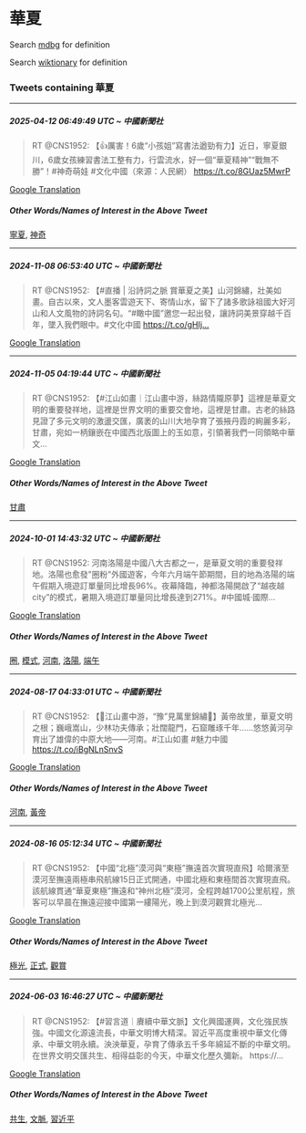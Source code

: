 # 華夏

Search [mdbg](https://www.mdbg.net/chinese/dictionary?page=worddict&wdrst=0&wdqb=華夏) for definition

Search [wiktionary](https://en.wiktionary.org/wiki/華夏) for definition

### Tweets containing 華夏

___
##### 2025-04-12 06:49:49 UTC ~ 中國新聞社
> RT @CNS1952: 【👍厲害！6歲“小孩姐”寫書法遒勁有力】近日，寧夏銀川，6歲女孩練習書法工整有力，行雲流水，好一個“華夏精神”“戰無不勝”！#神奇萌娃 #文化中國（來源：人民網） https://t.co/8GUaz5MwrP

[Google Translation](https://translate.google.com/?hi=en&tab=TT&sl=zh-CN&tl=en&op=translate&text=RT+%40CNS1952%3A+%E3%80%90%F0%9F%91%8D%E5%8E%B2%E5%AE%B3%EF%BC%816%E6%AD%B2%E2%80%9C%E5%B0%8F%E5%AD%A9%E5%A7%90%E2%80%9D%E5%AF%AB%E6%9B%B8%E6%B3%95%E9%81%92%E5%8B%81%E6%9C%89%E5%8A%9B%E3%80%91%E8%BF%91%E6%97%A5%EF%BC%8C%E5%AF%A7%E5%A4%8F%E9%8A%80%E5%B7%9D%EF%BC%8C6%E6%AD%B2%E5%A5%B3%E5%AD%A9%E7%B7%B4%E7%BF%92%E6%9B%B8%E6%B3%95%E5%B7%A5%E6%95%B4%E6%9C%89%E5%8A%9B%EF%BC%8C%E8%A1%8C%E9%9B%B2%E6%B5%81%E6%B0%B4%EF%BC%8C%E5%A5%BD%E4%B8%80%E5%80%8B%E2%80%9C%E8%8F%AF%E5%A4%8F%E7%B2%BE%E7%A5%9E%E2%80%9D%E2%80%9C%E6%88%B0%E7%84%A1%E4%B8%8D%E5%8B%9D%E2%80%9D%EF%BC%81%23%E7%A5%9E%E5%A5%87%E8%90%8C%E5%A8%83+%23%E6%96%87%E5%8C%96%E4%B8%AD%E5%9C%8B%EF%BC%88%E4%BE%86%E6%BA%90%EF%BC%9A%E4%BA%BA%E6%B0%91%E7%B6%B2%EF%BC%89+https%3A%2F%2Ft.co%2F8GUaz5MwrP)
##### Other Words/Names of Interest in the Above Tweet
[寧夏](寧夏.md), [神奇](神奇.md)
___
##### 2024-11-08 06:53:40 UTC ~ 中國新聞社
> RT @CNS1952: 【#直播 | 沿詩詞之脈 賞華夏之美】山河錦繡，壯美如畫。自古以來，文人墨客雲遊天下、寄情山水，留下了諸多歌詠祖國大好河山和人文風物的詩詞名句。“#瞰中國”邀您一起出發，讓詩詞美景穿越千百年，墜入我們眼中。#文化中國 https://t.co/gHIj…

[Google Translation](https://translate.google.com/?hi=en&tab=TT&sl=zh-CN&tl=en&op=translate&text=RT+%40CNS1952%3A+%E3%80%90%23%E7%9B%B4%E6%92%AD+%7C+%E6%B2%BF%E8%A9%A9%E8%A9%9E%E4%B9%8B%E8%84%88+%E8%B3%9E%E8%8F%AF%E5%A4%8F%E4%B9%8B%E7%BE%8E%E3%80%91%E5%B1%B1%E6%B2%B3%E9%8C%A6%E7%B9%A1%EF%BC%8C%E5%A3%AF%E7%BE%8E%E5%A6%82%E7%95%AB%E3%80%82%E8%87%AA%E5%8F%A4%E4%BB%A5%E4%BE%86%EF%BC%8C%E6%96%87%E4%BA%BA%E5%A2%A8%E5%AE%A2%E9%9B%B2%E9%81%8A%E5%A4%A9%E4%B8%8B%E3%80%81%E5%AF%84%E6%83%85%E5%B1%B1%E6%B0%B4%EF%BC%8C%E7%95%99%E4%B8%8B%E4%BA%86%E8%AB%B8%E5%A4%9A%E6%AD%8C%E8%A9%A0%E7%A5%96%E5%9C%8B%E5%A4%A7%E5%A5%BD%E6%B2%B3%E5%B1%B1%E5%92%8C%E4%BA%BA%E6%96%87%E9%A2%A8%E7%89%A9%E7%9A%84%E8%A9%A9%E8%A9%9E%E5%90%8D%E5%8F%A5%E3%80%82%E2%80%9C%23%E7%9E%B0%E4%B8%AD%E5%9C%8B%E2%80%9D%E9%82%80%E6%82%A8%E4%B8%80%E8%B5%B7%E5%87%BA%E7%99%BC%EF%BC%8C%E8%AE%93%E8%A9%A9%E8%A9%9E%E7%BE%8E%E6%99%AF%E7%A9%BF%E8%B6%8A%E5%8D%83%E7%99%BE%E5%B9%B4%EF%BC%8C%E5%A2%9C%E5%85%A5%E6%88%91%E5%80%91%E7%9C%BC%E4%B8%AD%E3%80%82%23%E6%96%87%E5%8C%96%E4%B8%AD%E5%9C%8B+https%3A%2F%2Ft.co%2FgHIj%E2%80%A6)
___
##### 2024-11-05 04:19:44 UTC ~ 中國新聞社
> RT @CNS1952: 【#江山如畫｜江山畫中游，絲路情隴原夢】這裡是華夏文明的重要發祥地，這裡是世界文明的重要交會地，這裡是甘肅。古老的絲路見證了多元文明的激盪交匯，廣袤的山川大地孕育了張掖丹霞的絢麗多彩，甘肅，宛如一柄鑲嵌在中國西北版圖上的玉如意，引領著我們一同領略中華文…

[Google Translation](https://translate.google.com/?hi=en&tab=TT&sl=zh-CN&tl=en&op=translate&text=RT+%40CNS1952%3A+%E3%80%90%23%E6%B1%9F%E5%B1%B1%E5%A6%82%E7%95%AB%EF%BD%9C%E6%B1%9F%E5%B1%B1%E7%95%AB%E4%B8%AD%E6%B8%B8%EF%BC%8C%E7%B5%B2%E8%B7%AF%E6%83%85%E9%9A%B4%E5%8E%9F%E5%A4%A2%E3%80%91%E9%80%99%E8%A3%A1%E6%98%AF%E8%8F%AF%E5%A4%8F%E6%96%87%E6%98%8E%E7%9A%84%E9%87%8D%E8%A6%81%E7%99%BC%E7%A5%A5%E5%9C%B0%EF%BC%8C%E9%80%99%E8%A3%A1%E6%98%AF%E4%B8%96%E7%95%8C%E6%96%87%E6%98%8E%E7%9A%84%E9%87%8D%E8%A6%81%E4%BA%A4%E6%9C%83%E5%9C%B0%EF%BC%8C%E9%80%99%E8%A3%A1%E6%98%AF%E7%94%98%E8%82%85%E3%80%82%E5%8F%A4%E8%80%81%E7%9A%84%E7%B5%B2%E8%B7%AF%E8%A6%8B%E8%AD%89%E4%BA%86%E5%A4%9A%E5%85%83%E6%96%87%E6%98%8E%E7%9A%84%E6%BF%80%E7%9B%AA%E4%BA%A4%E5%8C%AF%EF%BC%8C%E5%BB%A3%E8%A2%A4%E7%9A%84%E5%B1%B1%E5%B7%9D%E5%A4%A7%E5%9C%B0%E5%AD%95%E8%82%B2%E4%BA%86%E5%BC%B5%E6%8E%96%E4%B8%B9%E9%9C%9E%E7%9A%84%E7%B5%A2%E9%BA%97%E5%A4%9A%E5%BD%A9%EF%BC%8C%E7%94%98%E8%82%85%EF%BC%8C%E5%AE%9B%E5%A6%82%E4%B8%80%E6%9F%84%E9%91%B2%E5%B5%8C%E5%9C%A8%E4%B8%AD%E5%9C%8B%E8%A5%BF%E5%8C%97%E7%89%88%E5%9C%96%E4%B8%8A%E7%9A%84%E7%8E%89%E5%A6%82%E6%84%8F%EF%BC%8C%E5%BC%95%E9%A0%98%E8%91%97%E6%88%91%E5%80%91%E4%B8%80%E5%90%8C%E9%A0%98%E7%95%A5%E4%B8%AD%E8%8F%AF%E6%96%87%E2%80%A6)
##### Other Words/Names of Interest in the Above Tweet
[甘肅](甘肅.md)
___
##### 2024-10-01 14:43:32 UTC ~ 中國新聞社
> RT @CNS1952: 河南洛陽是中國八大古都之一，是華夏文明的重要發祥地。洛陽也愈發"圈粉"外國遊客，今年六月端午節期間，目的地為洛陽的端午假期入境遊訂單量同比增長96%。夜幕降臨，神都洛陽開啟了“越夜越city”的模式，暑期入境遊訂單量同比增長達到271%。#中國城·國際…

[Google Translation](https://translate.google.com/?hi=en&tab=TT&sl=zh-CN&tl=en&op=translate&text=RT+%40CNS1952%3A+%E6%B2%B3%E5%8D%97%E6%B4%9B%E9%99%BD%E6%98%AF%E4%B8%AD%E5%9C%8B%E5%85%AB%E5%A4%A7%E5%8F%A4%E9%83%BD%E4%B9%8B%E4%B8%80%EF%BC%8C%E6%98%AF%E8%8F%AF%E5%A4%8F%E6%96%87%E6%98%8E%E7%9A%84%E9%87%8D%E8%A6%81%E7%99%BC%E7%A5%A5%E5%9C%B0%E3%80%82%E6%B4%9B%E9%99%BD%E4%B9%9F%E6%84%88%E7%99%BC%22%E5%9C%88%E7%B2%89%22%E5%A4%96%E5%9C%8B%E9%81%8A%E5%AE%A2%EF%BC%8C%E4%BB%8A%E5%B9%B4%E5%85%AD%E6%9C%88%E7%AB%AF%E5%8D%88%E7%AF%80%E6%9C%9F%E9%96%93%EF%BC%8C%E7%9B%AE%E7%9A%84%E5%9C%B0%E7%82%BA%E6%B4%9B%E9%99%BD%E7%9A%84%E7%AB%AF%E5%8D%88%E5%81%87%E6%9C%9F%E5%85%A5%E5%A2%83%E9%81%8A%E8%A8%82%E5%96%AE%E9%87%8F%E5%90%8C%E6%AF%94%E5%A2%9E%E9%95%B796%25%E3%80%82%E5%A4%9C%E5%B9%95%E9%99%8D%E8%87%A8%EF%BC%8C%E7%A5%9E%E9%83%BD%E6%B4%9B%E9%99%BD%E9%96%8B%E5%95%9F%E4%BA%86%E2%80%9C%E8%B6%8A%E5%A4%9C%E8%B6%8Acity%E2%80%9D%E7%9A%84%E6%A8%A1%E5%BC%8F%EF%BC%8C%E6%9A%91%E6%9C%9F%E5%85%A5%E5%A2%83%E9%81%8A%E8%A8%82%E5%96%AE%E9%87%8F%E5%90%8C%E6%AF%94%E5%A2%9E%E9%95%B7%E9%81%94%E5%88%B0271%25%E3%80%82%23%E4%B8%AD%E5%9C%8B%E5%9F%8E%C2%B7%E5%9C%8B%E9%9A%9B%E2%80%A6)
##### Other Words/Names of Interest in the Above Tweet
[圈](圈.md), [模式](模式.md), [河南](河南.md), [洛陽](洛陽.md), [端午](端午.md)
___
##### 2024-08-17 04:33:01 UTC ~ 中國新聞社
> RT @CNS1952: 【🤩江山畫中游，“豫”見萬里錦繡🤩】黃帝故里，華夏文明之根；巍峨嵩山，少林功夫傳承；壯闊龍門，石窟雕琢千年……悠悠黃河孕育出了雄偉的中原大地——河南。#江山如畫 #魅力中國 https://t.co/iBgNLnSnvS

[Google Translation](https://translate.google.com/?hi=en&tab=TT&sl=zh-CN&tl=en&op=translate&text=RT+%40CNS1952%3A+%E3%80%90%F0%9F%A4%A9%E6%B1%9F%E5%B1%B1%E7%95%AB%E4%B8%AD%E6%B8%B8%EF%BC%8C%E2%80%9C%E8%B1%AB%E2%80%9D%E8%A6%8B%E8%90%AC%E9%87%8C%E9%8C%A6%E7%B9%A1%F0%9F%A4%A9%E3%80%91%E9%BB%83%E5%B8%9D%E6%95%85%E9%87%8C%EF%BC%8C%E8%8F%AF%E5%A4%8F%E6%96%87%E6%98%8E%E4%B9%8B%E6%A0%B9%EF%BC%9B%E5%B7%8D%E5%B3%A8%E5%B5%A9%E5%B1%B1%EF%BC%8C%E5%B0%91%E6%9E%97%E5%8A%9F%E5%A4%AB%E5%82%B3%E6%89%BF%EF%BC%9B%E5%A3%AF%E9%97%8A%E9%BE%8D%E9%96%80%EF%BC%8C%E7%9F%B3%E7%AA%9F%E9%9B%95%E7%90%A2%E5%8D%83%E5%B9%B4%E2%80%A6%E2%80%A6%E6%82%A0%E6%82%A0%E9%BB%83%E6%B2%B3%E5%AD%95%E8%82%B2%E5%87%BA%E4%BA%86%E9%9B%84%E5%81%89%E7%9A%84%E4%B8%AD%E5%8E%9F%E5%A4%A7%E5%9C%B0%E2%80%94%E2%80%94%E6%B2%B3%E5%8D%97%E3%80%82%23%E6%B1%9F%E5%B1%B1%E5%A6%82%E7%95%AB+%23%E9%AD%85%E5%8A%9B%E4%B8%AD%E5%9C%8B+https%3A%2F%2Ft.co%2FiBgNLnSnvS)
##### Other Words/Names of Interest in the Above Tweet
[河南](河南.md), [黃帝](黃帝.md)
___
##### 2024-08-16 05:12:34 UTC ~ 中國新聞社
> RT @CNS1952: 【中國“北極”漠河與“東極”撫遠首次實現直飛】哈爾濱至漠河至撫遠兩極串飛航線15日正式開通，中國北極和東極間首次實現直飛。該航線貫通“華夏東極”撫遠和“神州北極”漠河，全程跨越1700公里航程，旅客可以早晨在撫遠迎接中國第一縷陽光，晚上到漠河觀賞北極光…

[Google Translation](https://translate.google.com/?hi=en&tab=TT&sl=zh-CN&tl=en&op=translate&text=RT+%40CNS1952%3A+%E3%80%90%E4%B8%AD%E5%9C%8B%E2%80%9C%E5%8C%97%E6%A5%B5%E2%80%9D%E6%BC%A0%E6%B2%B3%E8%88%87%E2%80%9C%E6%9D%B1%E6%A5%B5%E2%80%9D%E6%92%AB%E9%81%A0%E9%A6%96%E6%AC%A1%E5%AF%A6%E7%8F%BE%E7%9B%B4%E9%A3%9B%E3%80%91%E5%93%88%E7%88%BE%E6%BF%B1%E8%87%B3%E6%BC%A0%E6%B2%B3%E8%87%B3%E6%92%AB%E9%81%A0%E5%85%A9%E6%A5%B5%E4%B8%B2%E9%A3%9B%E8%88%AA%E7%B7%9A15%E6%97%A5%E6%AD%A3%E5%BC%8F%E9%96%8B%E9%80%9A%EF%BC%8C%E4%B8%AD%E5%9C%8B%E5%8C%97%E6%A5%B5%E5%92%8C%E6%9D%B1%E6%A5%B5%E9%96%93%E9%A6%96%E6%AC%A1%E5%AF%A6%E7%8F%BE%E7%9B%B4%E9%A3%9B%E3%80%82%E8%A9%B2%E8%88%AA%E7%B7%9A%E8%B2%AB%E9%80%9A%E2%80%9C%E8%8F%AF%E5%A4%8F%E6%9D%B1%E6%A5%B5%E2%80%9D%E6%92%AB%E9%81%A0%E5%92%8C%E2%80%9C%E7%A5%9E%E5%B7%9E%E5%8C%97%E6%A5%B5%E2%80%9D%E6%BC%A0%E6%B2%B3%EF%BC%8C%E5%85%A8%E7%A8%8B%E8%B7%A8%E8%B6%8A1700%E5%85%AC%E9%87%8C%E8%88%AA%E7%A8%8B%EF%BC%8C%E6%97%85%E5%AE%A2%E5%8F%AF%E4%BB%A5%E6%97%A9%E6%99%A8%E5%9C%A8%E6%92%AB%E9%81%A0%E8%BF%8E%E6%8E%A5%E4%B8%AD%E5%9C%8B%E7%AC%AC%E4%B8%80%E7%B8%B7%E9%99%BD%E5%85%89%EF%BC%8C%E6%99%9A%E4%B8%8A%E5%88%B0%E6%BC%A0%E6%B2%B3%E8%A7%80%E8%B3%9E%E5%8C%97%E6%A5%B5%E5%85%89%E2%80%A6)
##### Other Words/Names of Interest in the Above Tweet
[極光](極光.md), [正式](正式.md), [觀賞](觀賞.md)
___
##### 2024-06-03 16:46:27 UTC ~ 中國新聞社
> RT @CNS1952: 【#習言道｜賡續中華文脈】文化興國運興，文化強民族強。中國文化源遠流長，中華文明博大精深。習近平高度重視中華文化傳承、中華文明永續。泱泱華夏，孕育了傳承五千多年綿延不斷的中華文明。在世界文明交匯共生、相得益彰的今天，中華文化歷久彌新。 https://…

[Google Translation](https://translate.google.com/?hi=en&tab=TT&sl=zh-CN&tl=en&op=translate&text=RT+%40CNS1952%3A+%E3%80%90%23%E7%BF%92%E8%A8%80%E9%81%93%EF%BD%9C%E8%B3%A1%E7%BA%8C%E4%B8%AD%E8%8F%AF%E6%96%87%E8%84%88%E3%80%91%E6%96%87%E5%8C%96%E8%88%88%E5%9C%8B%E9%81%8B%E8%88%88%EF%BC%8C%E6%96%87%E5%8C%96%E5%BC%B7%E6%B0%91%E6%97%8F%E5%BC%B7%E3%80%82%E4%B8%AD%E5%9C%8B%E6%96%87%E5%8C%96%E6%BA%90%E9%81%A0%E6%B5%81%E9%95%B7%EF%BC%8C%E4%B8%AD%E8%8F%AF%E6%96%87%E6%98%8E%E5%8D%9A%E5%A4%A7%E7%B2%BE%E6%B7%B1%E3%80%82%E7%BF%92%E8%BF%91%E5%B9%B3%E9%AB%98%E5%BA%A6%E9%87%8D%E8%A6%96%E4%B8%AD%E8%8F%AF%E6%96%87%E5%8C%96%E5%82%B3%E6%89%BF%E3%80%81%E4%B8%AD%E8%8F%AF%E6%96%87%E6%98%8E%E6%B0%B8%E7%BA%8C%E3%80%82%E6%B3%B1%E6%B3%B1%E8%8F%AF%E5%A4%8F%EF%BC%8C%E5%AD%95%E8%82%B2%E4%BA%86%E5%82%B3%E6%89%BF%E4%BA%94%E5%8D%83%E5%A4%9A%E5%B9%B4%E7%B6%BF%E5%BB%B6%E4%B8%8D%E6%96%B7%E7%9A%84%E4%B8%AD%E8%8F%AF%E6%96%87%E6%98%8E%E3%80%82%E5%9C%A8%E4%B8%96%E7%95%8C%E6%96%87%E6%98%8E%E4%BA%A4%E5%8C%AF%E5%85%B1%E7%94%9F%E3%80%81%E7%9B%B8%E5%BE%97%E7%9B%8A%E5%BD%B0%E7%9A%84%E4%BB%8A%E5%A4%A9%EF%BC%8C%E4%B8%AD%E8%8F%AF%E6%96%87%E5%8C%96%E6%AD%B7%E4%B9%85%E5%BD%8C%E6%96%B0%E3%80%82+https%3A%2F%2F%E2%80%A6)
##### Other Words/Names of Interest in the Above Tweet
[共生](共生.md), [文脈](文脈.md), [習近平](習近平.md)
